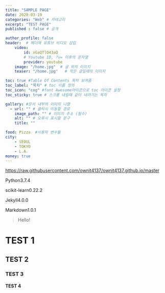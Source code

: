 ```yaml
---
title: "SAMPLE PAGE"
date: 2020-03-19
categories: "Web" # 카테고리
excerpt: "TEST PAGE"
published : false # 공개

author_profile: false
header:  # 헤더에 유튜브 비디오 삽입
    video:
        id: xGaQTlO43aQ
        # Youtube ID, ?v= 이후의 문자열
        provider: youtube
    image: "/home.jpg"  # 글 위의 이미지
    teaser: "/home.jpg"   # 작은 글일때의 이미지

toc: true #Table Of Contents 목차 보여줌
toc_label: "목차" # toc 이름 정의
toc_icon: "cog" #font Awesome아이콘으로 toc 아이콘 설정
toc_sticky: true # 스크롤 내릴때 같이 내려가는 목차

gallery: #문서 내부의 이미지 나열
  - url: "" # 클릭시 이동할 경로
    image_path: "" # 이미지 주소 (필수)
    alt: "" # 오류시 표시할 문구
    title: ""

food: Pizza  #사용자 변수들
city:
    - SEOUL
    - TOKYO
    - L.A.
money: true
---
```



https://raw.githubusercontent.com/ownit4137/ownit4137.github.io/master

<!--Language Button HTML -->

<span><span class="Python"><i class="fab fa-python"></i> Python</span><span class="PythonVer">3.7.4</span></span>

<span><span class="Sklearn"><i class="fas fa-chalkboard"></i> scikit-learn</span><span class="SklearnVer">0.22.2</span></span>

<span><span class="Jekyll"><i class="fab fa-github"></i> Jekyll</span><span class="JekyllVer">4.0.0</span></span>

<span><span class="Markdown"><i class="fab fa-markdown"></i> Markdown</span><span class="MarkdownVer">1.0.1</span></span>
<!--Language Button HTML -->
<!-- Main content-->


> Hello!

# TEST 1
## TEST 2
### TEST 3
#### TEST 4
<!-- Main content-->

<!-- Javascript -->

<!-- Javascript -->

<!-- CSS -->

<!-- CSS -->
